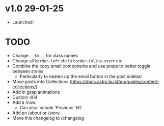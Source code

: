 # v1.0 29-01-25
- Launched!

# TODO
- Change `--` to `__` for class names
- Change all `border-left` etc to `border-inline-start` etc
- Combine the copy email components and use props to better toggle between styles
    - Particularly to neaten up the email button in the post sidebar
- Move posts into Collections (https://docs.astro.build/en/guides/content-collections/)
- Add in gsap animations
- Custom 404
- Add a /now
    - Can also include 'Previous' H2
- Add an /about or /story
- Move this changelog to /changelog